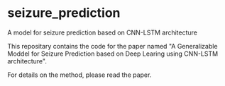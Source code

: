 # seizure_prediction
A model for seizure prediction based on CNN-LSTM architecture

This repositary contains the code for the paper named "A Generalizable Moddel for Seizure Prediction based on Deep Learing using CNN-LSTM architecture".

For details on the method, please read the paper.
